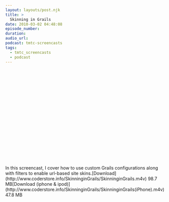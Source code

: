 ```yaml
---
layout: layouts/post.njk
title: >
  Skinning in Grails
date: 2010-03-02 04:48:08
episode_number:
duration:
audio_url:
podcast: tmtc-screencasts
tags:
  - tmtc_screencasts
  - podcast
---
```


<object width="540" height="304"><param name="allowfullscreen" value="true">

<param name="allowscriptaccess" value="always">
<param name="movie" value="http://vimeo.com/moogaloop.swf?clip_id=9845266&amp;server=vimeo.com&amp;show_title=0&amp;show_byline=0&amp;show_portrait=0&amp;color=00ADEF&amp;fullscreen=1">
<embed src="http://vimeo.com/moogaloop.swf?clip_id=9845266&amp;server=vimeo.com&amp;show_title=0&amp;show_byline=0&amp;show_portrait=0&amp;color=00ADEF&amp;fullscreen=1" type="application/x-shockwave-flash" allowfullscreen="true" allowscriptaccess="always" width="540" height="304"></embed></object>In this screencast, I cover how to use custom Grails configurations along with filters to enable url-based site skins.[Download](http://www.coderstore.info/SkinninginGrails/SkinninginGrails.m4v) 98.7 MB[Download (iphone & ipod)](http://www.coderstore.info/SkinninginGrails/SkinninginGrails(iPhone).m4v) 47.8 MB
